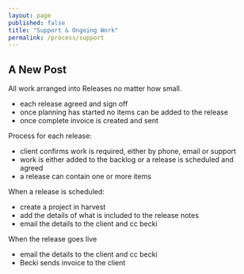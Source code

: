 ```yaml
---
layout: page
published: false
title: "Support & Ongoing Work"
permalink: /process/support
---
```


## A New Post

All work arranged into Releases no matter how small.

- each release agreed and sign off
- once planning has started no items can be added to the release
- once complete invoice is created and sent

Process for each release:

- client confirms work is required, either by phone, email or support
- work is either added to the backlog
or a release is scheduled and agreed
- a release can contain one or more items

When a release is scheduled:
- create a project in harvest
- add the details of what is included to the release notes
- email the details to the client and cc becki

When the release goes live
- email the details to the client and cc becki
- Becki sends invoice to the client
